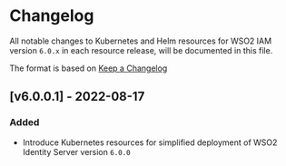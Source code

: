 # Changelog

All notable changes to Kubernetes and Helm resources for WSO2 IAM version `6.0.x` in each resource release, will be documented in this file.

The format is based on [Keep a Changelog](https://keepachangelog.com/en/1.0.0/)

## [v6.0.0.1] - 2022-08-17

### Added

- Introduce Kubernetes resources for simplified deployment of WSO2 Identity Server version `6.0.0`
